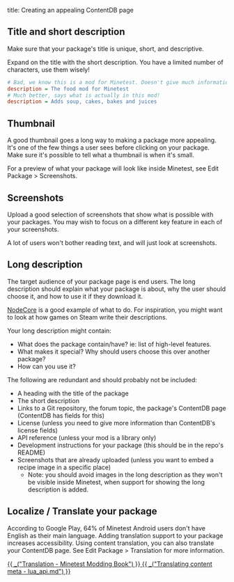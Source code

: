 title: Creating an appealing ContentDB page

## Title and short description

Make sure that your package's title is unique, short, and descriptive.

Expand on the title with the short description. You have a limited number
of characters, use them wisely!

```ini
# Bad, we know this is a mod for Minetest. Doesn't give much information other than "food"
description = The food mod for Minetest
# Much better, says what is actually in this mod!
description = Adds soup, cakes, bakes and juices
```

## Thumbnail

A good thumbnail goes a long way to making a package more appealing. It's one of the few things
a user sees before clicking on your package. Make sure it's possible to tell what a
thumbnail is when it's small.

For a preview of what your package will look like inside Minetest, see
Edit Package > Screenshots.

## Screenshots

Upload a good selection of screenshots that show what is possible with your packages.
You may wish to focus on a different key feature in each of your screenshots.

A lot of users won't bother reading text, and will just look at screenshots.

## Long description

The target audience of your package page is end users.
The long description should explain what your package is about,
why the user should choose it, and how to use it if they download it.

[NodeCore](https://content.minetest.net/packages/Warr1024/nodecore/) is a good
example of what to do. For inspiration, you might want to look at how games on
Steam write their descriptions.

Your long description might contain:

* What does the package contain/have? ie: list of high-level features.
* What makes it special? Why should users choose this over another package?
* How can you use it?

The following are redundant and should probably not be included:

* A heading with the title of the package
* The short description
* Links to a Git repository, the forum topic, the package's ContentDB page (ContentDB has fields for this)
* License (unless you need to give more information than ContentDB's license fields)
* API reference (unless your mod is a library only)
* Development instructions for your package (this should be in the repo's README)
* Screenshots that are already uploaded (unless you want to embed a recipe image in a specific place)
    * Note: you should avoid images in the long description as they won't be visible inside Minetest,
      when support for showing the long description is added.

## Localize / Translate your package

According to Google Play, 64% of Minetest Android users don't have English as their main language.
Adding translation support to your package increases accessibility. Using content translation, you
can also translate your ContentDB page. See Edit Package > Translation for more information.

<p>
    <a class="btn btn-primary me-2" href="https://rubenwardy.com/minetest_modding_book/en/quality/translations.html">
        {{ _("Translation - Minetest Modding Book") }}
    </a>
    <a class="btn btn-primary" href="https://api.minetest.net/translations/#translating-content-meta">
        {{ _("Translating content meta - lua_api.md") }}
    </a>
</p>
